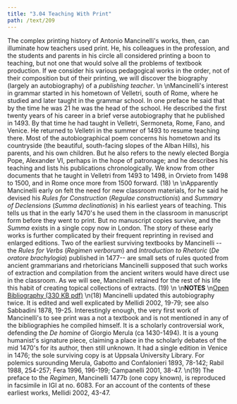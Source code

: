 ```yaml
---
title: "3.04 Teaching With Print"
path: /text/209
---
```

The complex printing history of Antonio Mancinelli's works, then, can illuminate how teachers used print. He, his colleagues in the profession, and the students and parents in his circle all considered printing a boon to teaching, but not one that would solve all the problems of textbook production. If we consider his various pedagogical works in the order, not of their composition but of their printing, we will discover the biography (largely an autobiography) of a <em>publishing teacher</em>.\n\nMancinelli's interest in grammar started in his hometown of Velletri, south of Rome, where he studied and later taught in the grammar school. In one preface he said that by the time he was 21 he was the head of the school. He described the first twenty years of his career in a brief verse autobiography that he published in 1493. By that time he had taught in Velletri, Sermoneta, Rome, Fano, and Venice. He returned to Velletri in the summer of 1493 to resume teaching there. Most of the autobiographical poem concerns his hometown and its countryside (the beautiful, south-facing slopes of the Alban Hills), his parents, and his own children. But he also refers to the newly elected Borgia Pope, Alexander VI, perhaps in the hope of patronage; and he describes his teaching and lists his publications chronologically. We know from other documents that he taught in Velletri from 1493 to 1498, in Orvieto from 1498 to 1500, and in Rome once more from 1500 forward. (18)\n\nApparently Mancinelli early on felt the need for new classroom materials, for he said he devised his <em>Rules for Construction</em> (<em>Regulae constructionis</em>) and <em>Summary of Declensions</em> (<em>Summa declinationis</em>) in his earliest years of teaching. This tells us that in the early 1470's he used them in the classroom in manuscript form before they went to print. But no manuscript copies survive, and the <em>Summa</em> exists in a single copy now in London. The story of these early works is further complicated by their frequent reprinting in revised and enlarged editions. Two of the earliest surviving textbooks by Mancinelli -- the <em>Rules for Verbs</em> (<em>Regimen verborum</em>) and <em>Introduction to Rhetoric</em> (<em>De oratore brachylogia</em>) published in 1477-- are small sets of rules quoted from ancient grammarians and rhetoricians  Mancinelli supposed that such works of extraction and compilation from the ancient writers would have direct use in the classroom. As we will see, Mancinelli retained for the rest of his life this habit of creating topical collections of extracts. (19)\n\n<strong>NOTES</strong>\n<a href="http://www.humanismforsale.org/bibliography.pdf" target="new">Open Bibliography (330 KB pdf)</a>\n(18)   Mancinelli updated this autobiography twice. It is edited and well explicated by Mellidi 2002, 19-79; see also Sabbadini 1878, 19-25. Interestingly enough, the very first work of Mancinelli's to see print was a not a textbook and is not mentioned in any of the bibliographies he compiled himself. It is a scholarly controversial work, defending the <em>De homine</em> of Giorgio Merula (ca 1430-1494). It is a young humanist's signature piece, claiming a place in the scholarly debates of the mid 1470's for its author, then still unknown. It had a single edition in Venice in 1476; the sole surviving copy is at Uppsala University Library. For polemics surounding Merula, Gabotto and Confalonieri 1893, 78-142; Rabil 1988, 254-257; Fera 1996, 196-199; Campanelli 2001, 38-47.\n(19)  The preface to the <em>Regimen</em>, Mancinelli 1477b (one copy known), is reproduced in facsimile in IGI at no. 6083. For an account of the contents of these earliest works, Mellidi 2002, 43-47.
